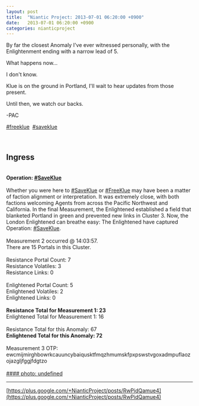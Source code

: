 ```yaml
---
layout: post
title:  "Niantic Project: 2013-07-01 06:20:00 +0900"
date:   2013-07-01 06:20:00 +0900
categories: nianticproject
---
```

By far the closest Anomaly I've ever witnessed personally, with the Enlightenment ending with a narrow lead of 5.

What happens now... 

I don't know.

Klue is on the ground in Portland, I'll wait to hear updates from those present.

Until then, we watch our backs.

-PAC

 [#freeklue](https://plus.google.com/s/%23freeklue "")  [#saveklue](https://plus.google.com/s/%23saveklue "")<div class="shared"><br /><h2>Ingress</h2><br /><b>Operation: </b><b><a rel="nofollow" class="ot-hashtag" href="https://plus.google.com/s/%23SaveKlue">#SaveKlue</a></b><br /><br />Whether you were here to <a rel="nofollow" class="ot-hashtag" href="https://plus.google.com/s/%23SaveKlue">#SaveKlue</a> or <a rel="nofollow" class="ot-hashtag" href="https://plus.google.com/s/%23FreeKlue">#FreeKlue</a> may have been a matter of faction alignment or interpretation. It was extremely close, with both factions welcoming Agents from across the Pacific Northwest and California. In the final Measurement, the Enlightened established a field that blanketed Portland in green and prevented new links in Cluster 3. Now, the London Enlightened can breathe easy: The Enlightened have captured Operation: <a rel="nofollow" class="ot-hashtag" href="https://plus.google.com/s/%23SaveKlue">#SaveKlue</a>.<br /><br />Measurement 2 occurred @ 14:03:57.<br />There are 15 Portals in this Cluster.<br /><br />Resistance Portal Count: 7<br />Resistance Volatiles: 3<br />Resistance Links: 0<br /><br />Enlightened Portal Count: 5<br />Enlightened Volatiles: 2<br />Enlightened Links: 0<br /><br /><b>Resistance Total for Measurement 1: 23</b><br />Enlightened Total for Measurement 1: 16<br /><br />Resistance Total for this Anomaly: 67<br /><b>Enlightened Total for this Anomaly: 72</b><br /><br />Measurement 3 OTP:<br />ewcmijmirghbowrkcauuncybaiqusktfmqzhmumskfpxpswstvgoxadmpuflaozojazgljfggjfdgtzo<br /><br /></div>
[#### photo: undefined](https://lh6.googleusercontent.com/-W69jlFdwo9E/UdCgKBgUM1I/AAAAAAAALAs/htwnkjmD0X4/s0-d/measurement3.png "")
- - -
[https://plus.google.com/+NianticProject/posts/RwPidQamue4](https://plus.google.com/+NianticProject/posts/RwPidQamue4)
